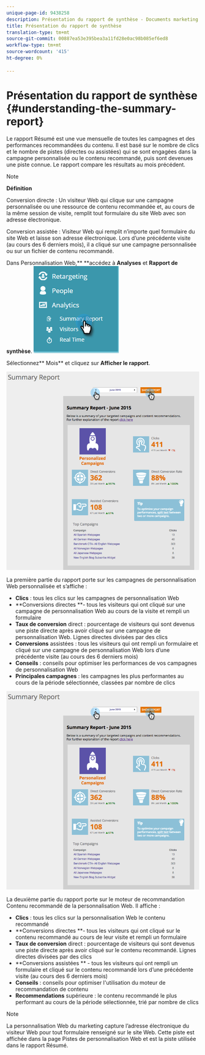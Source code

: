 ```yaml
---
unique-page-id: 9438258
description: Présentation du rapport de synthèse - Documents marketing - Documentation du produit
title: Présentation du rapport de synthèse
translation-type: tm+mt
source-git-commit: 00887ea53e395bea3a11fd28e0ac98b085ef6ed8
workflow-type: tm+mt
source-wordcount: '415'
ht-degree: 0%

---
```



# Présentation du rapport de synthèse {#understanding-the-summary-report}

Le rapport Résumé est une vue mensuelle de toutes les campagnes et des performances recommandées du contenu. Il est basé sur le nombre de clics et le nombre de pistes (directes ou assistées) qui se sont engagées dans la campagne personnalisée ou le contenu recommandé, puis sont devenues une piste connue. Le rapport compare les résultats au mois précédent.

>[!NOTE]
>
>**Définition**
>
>Conversion directe : Un visiteur Web qui clique sur une campagne personnalisée ou une ressource de contenu recommandée et, au cours de la même session de visite, remplit tout formulaire du site Web avec son adresse électronique.
>
>Conversion assistée : Visiteur Web qui remplit n’importe quel formulaire du site Web et laisse son adresse électronique. Lors d’une précédente visite (au cours des 6 derniers mois), il a cliqué sur une campagne personnalisée ou sur un fichier de contenu recommandé.

Dans Personnalisation Web,** **accédez à **Analyses** et **Rapport de synthèse**.   ![](assets/image2016-4-6-10-3a15-3a58.png)

Sélectionnez** Mois** et cliquez sur **Afficher le rapport**.

![](assets/2.png)

La première partie du rapport porte sur les campagnes de personnalisation Web personnalisée et s’affiche :

* **Clics**  : tous les clics sur les campagnes de personnalisation Web
* **Conversions directes **- tous les visiteurs qui ont cliqué sur une campagne de personnalisation Web au cours de la visite et rempli un formulaire
* **Taux de conversion**  direct : pourcentage de visiteurs qui sont devenus une piste directe après avoir cliqué sur une campagne de personnalisation Web. Lignes directes divisées par des clics
* **Conversions**  assistées : tous les visiteurs qui ont rempli un formulaire et cliqué sur une campagne de personnalisation Web lors d’une précédente visite (au cours des 6 derniers mois)
* **Conseils**  : conseils pour optimiser les performances de vos campagnes de personnalisation Web
* **Principales campagnes**  : les campagnes les plus performantes au cours de la période sélectionnée, classées par nombre de clics

![](assets/3.png)

La deuxième partie du rapport porte sur le moteur de recommandation Contenu recommandé de la personnalisation Web. Il affiche :

* **Clics**  : tous les clics sur la personnalisation Web le contenu recommandé
* **Conversions directes **- tous les visiteurs qui ont cliqué sur le contenu recommandé au cours de leur visite et rempli un formulaire
* **Taux de conversion**  direct : pourcentage de visiteurs qui sont devenus une piste directe après avoir cliqué sur le contenu recommandé. Lignes directes divisées par des clics
* **Conversions assistées ** - tous les visiteurs qui ont rempli un formulaire et cliqué sur le contenu recommandé lors d’une précédente visite (au cours des 6 derniers mois)
* **Conseils**  : conseils pour optimiser l&#39;utilisation du moteur de recommandation de contenu
* **Recommendations**  supérieure : le contenu recommandé le plus performant au cours de la période sélectionnée, trié par nombre de clics

>[!NOTE]
>
>La personnalisation Web du marketing capture l’adresse électronique du visiteur Web pour tout formulaire renseigné sur le site Web. Cette piste est affichée dans la page Pistes de personnalisation Web et est la piste utilisée dans le rapport Résumé.

